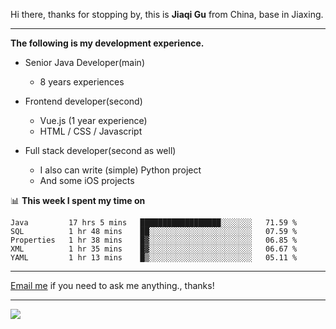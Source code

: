 Hi there, thanks for stopping by, this is **Jiaqi Gu** from China, base in Jiaxing.

---

**The following is my development experience.**

- Senior Java Developer(main)
  - 8 years experiences

- Frontend developer(second)
  - Vue.js (1 year experience)
  - HTML / CSS / Javascript
  
- Full stack developer(second as well)
  - I also can write (simple) Python project
  - And some iOS projects

📊 **This week I spent my time on**
<!--START_SECTION:waka-->
```text
Java         17 hrs 5 mins   ██████████████████░░░░░░░   71.59 % 
SQL          1 hr 48 mins    ██░░░░░░░░░░░░░░░░░░░░░░░   07.59 % 
Properties   1 hr 38 mins    █▓░░░░░░░░░░░░░░░░░░░░░░░   06.85 % 
XML          1 hr 35 mins    █▓░░░░░░░░░░░░░░░░░░░░░░░   06.67 % 
YAML         1 hr 13 mins    █▒░░░░░░░░░░░░░░░░░░░░░░░   05.11 % 
```
<!--END_SECTION:waka-->

---

[Email me](mailto:droidqw@gmail.com?subject=Hiring_from_GitHub) if you need to ask me anything., thanks!

---

![]( https://visitor-badge.glitch.me/badge?page_id=githubgujiaqi)
